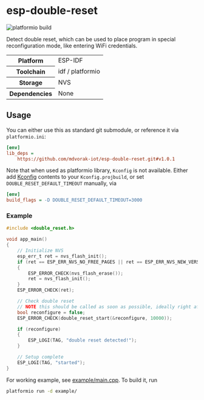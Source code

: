 # esp-double-reset

![platformio build](https://github.com/mdvorak-iot/esp-double-reset/workflows/platformio%20build/badge.svg)

Detect double reset, which can be used to place program in special reconfiguration mode, like entering WiFi credentials.

<table>
	<tr><th>Platform</th><td>ESP-IDF</td></tr>
	<tr><th>Toolchain</th><td>idf / platformio</td></tr>
	<tr><th>Storage</th><td>NVS</td></tr>
	<tr><th>Dependencies</th><td>None</td></tr>
</table>

## Usage

You can either use this as standard git submodule, or reference it via `platformio.ini`:

```ini
[env]
lib_deps =
    https://github.com/mdvorak-iot/esp-double-reset.git#v1.0.1
```

Note that when used as platformio library, `Kconfig` is not available. Either add [Kconfig](./Kconfig) contents to 
your `Kconfig.projbuild`, or set `DOUBLE_RESET_DEFAULT_TIMEOUT` manually, via

```ini
[env]
build_flags = -D DOUBLE_RESET_DEFAULT_TIMEOUT=3000
```

### Example

```c
#include <double_reset.h>

void app_main() 
{
	// Initialize NVS
	esp_err_t ret = nvs_flash_init();
	if (ret == ESP_ERR_NVS_NO_FREE_PAGES || ret == ESP_ERR_NVS_NEW_VERSION_FOUND)
	{
		ESP_ERROR_CHECK(nvs_flash_erase());
		ret = nvs_flash_init();
	}
	ESP_ERROR_CHECK(ret);

	// Check double reset
	// NOTE this should be called as soon as possible, ideally right after nvs init
	bool reconfigure = false;
	ESP_ERROR_CHECK(double_reset_start(&reconfigure, 10000));

	if (reconfigure)
	{
		ESP_LOGI(TAG, "double reset detected!");
	}

	// Setup complete
	ESP_LOGI(TAG, "started");
}
```

For working example, see [example/main.cpp](example/main.cpp). To build it, run

```bash
platformio run -d example/
```
